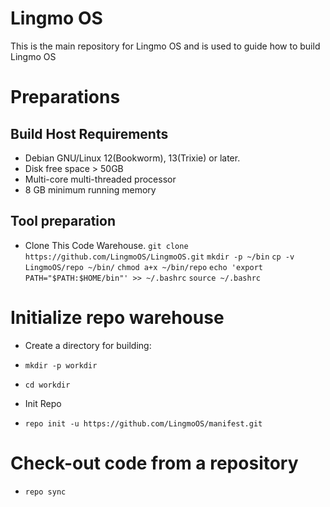 # Lingmo OS

This is the main repository for Lingmo OS and is used to guide how to build Lingmo OS

# Preparations
## Build Host Requirements

 - Debian GNU/Linux 12(Bookworm), 13(Trixie) or later.
 - Disk free space > 50GB
 - Multi-core multi-threaded processor
 - 8 GB minimum running memory

## Tool preparation

 - Clone This Code Warehouse.
   `git clone https://github.com/LingmoOS/LingmoOS.git`
   `mkdir -p ~/bin`
   `cp -v LingmoOS/repo ~/bin/`
   `chmod a+x ~/bin/repo`
   `echo 'export PATH="$PATH:$HOME/bin"' >> ~/.bashrc`
   `source ~/.bashrc`

# Initialize repo warehouse

 - Create a directory for building:
  - `mkdir -p workdir`
  - `cd workdir`

 - Init Repo
  - `repo init -u https://github.com/LingmoOS/manifest.git`

# Check-out code from a repository
 - `repo sync`
